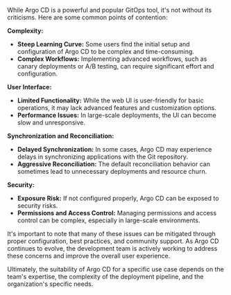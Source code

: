 While Argo CD is a powerful and popular GitOps tool, it's not without its criticisms. Here are some common points of contention:

**Complexity:**

* **Steep Learning Curve:** Some users find the initial setup and configuration of Argo CD to be complex and time-consuming.
* **Complex Workflows:** Implementing advanced workflows, such as canary deployments or A/B testing, can require significant effort and configuration.

**User Interface:**

* **Limited Functionality:** While the web UI is user-friendly for basic operations, it may lack advanced features and customization options.
* **Performance Issues:** In large-scale deployments, the UI can become slow and unresponsive.

**Synchronization and Reconciliation:**

* **Delayed Synchronization:** In some cases, Argo CD may experience delays in synchronizing applications with the Git repository.
* **Aggressive Reconciliation:** The default reconciliation behavior can sometimes lead to unnecessary deployments and resource churn.

**Security:**

* **Exposure Risk:** If not configured properly, Argo CD can be exposed to security risks.
* **Permissions and Access Control:** Managing permissions and access control can be complex, especially in large-scale environments.

It's important to note that many of these issues can be mitigated through proper configuration, best practices, and community support. As Argo CD continues to evolve, the development team is actively working to address these concerns and improve the overall user experience. 

Ultimately, the suitability of Argo CD for a specific use case depends on the team's expertise, the complexity of the deployment pipeline, and the organization's specific needs.

